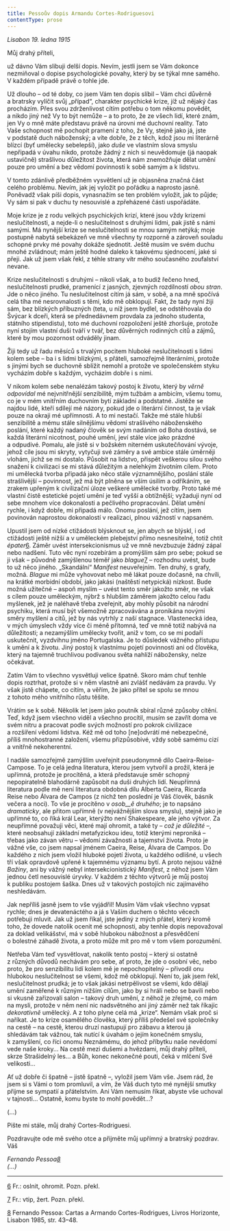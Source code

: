 ```yaml
---
title: Pessoův dopis Armandu Cortes-Rodriguesovi
contentType: prose
---
```


_Lisabon 19. ledna 1915_

  

Můj drahý příteli,

  

už dávno Vám slibuji delší dopis. Nevím, jestli jsem se Vám dokonce nezmiňoval o dopise psychologické povahy, který by se týkal mne samého. V každém případě právě o tohle jde.

Už dlouho – od té doby, co jsem Vám ten dopis slíbil – Vám chci důvěrně a bratrsky vylíčit svůj „případ“, charakter psychické krize, jíž už nějaký čas procházím. Přes svou zdrženlivost cítím potřebu o tom někomu povědět, a nikdo jiný než Vy to být nemůže – a to proto, že ze všech lidí, které znám, jen Vy o mně máte představu právě na úrovni mé duchovní reality. Tato Vaše schopnost mě pochopit pramení z toho, že Vy, stejně jako já, jste v podstatě duch náboženský; a víte dobře, že z těch, kdož jsou mi literárně blízcí (byť umělecky sebelepší), jako _duše_ ve vlastním slova smyslu nepřipadá v úvahu nikdo, protože žádný z nich si neuvědomuje (já naopak ustavičně) strašlivou důležitost života, která nám znemožňuje dělat umění pouze pro umění a bez vědomí povinnosti k sobě samým a k lidstvu.

V tomto zdánlivě předběžném vysvětlení už je objasněna značná část celého problému. Nevím, jak jej vyložit po pořádku a naprosto jasně. Poněvadž však píši dopis, vynasnažím se ten problém vyložit, jak to půjde; Vy sám si pak v duchu ty nesouvislé a zpřeházené části uspořádáte.

Moje krize je z rodu velkých psychických krizí, které jsou vždy krizemi neslučitelnosti, a nejde-li o neslučitelnost s druhými lidmi, pak jistě s námi samými. Má nynější krize se neslučitelnosti se mnou samým netýká; moje postupně nabytá sebekázeň ve mně všechny ty rozporně a zároveň souladu schopné prvky mé povahy dokáže sjednotit. Ještě musím ve svém duchu mnohé zvládnout; mám ještě hodné daleko k takovému sjednocení, jaké si přeji. Jak už jsem však řekl, z téhle strany vítr mého současného zoufalství nevane.

Krize neslučitelnosti s druhými – nikoli však, a to budiž řečeno hned, neslučitelnosti prudké, pramenící z jasných, zjevných rozdílností _obou stran_. Jde o něco jiného. Tu neslučitelnost cítím já sám, v sobě, a na mně spočívá celá tíha mé nesrovnalosti s těmi, kdo mě obklopují. Fakt, že tady nyní žiji sám, bez blízkých příbuzných (teta, u níž jsem bydlel, se odstěhovala do Švýcar k dceři, která se přednedávnem provdala za jednoho studenta, státního stipendistu), toto mé duchovní rozpoložení ještě zhoršuje, protože nyní stojím vlastní duši tváří v tvář, bez důvěrných rodinných citů a zájmů, které by mou pozornost odváděly jinam.

Žiji tedy už řadu měsíců s trvalým pocitem hluboké neslučitelnosti s lidmi kolem sebe – ba i s lidmi blízkými, s přáteli, samozřejmě literárními, protože s jinými bych se duchovně sblížit nemohl a protože ve společenském styku vycházím dobře s každým, vycházím dobře i s nimi.

V nikom kolem sebe nenalézám takový postoj k životu, který by _věrně odpovídal_ mé nejvnitřnější senzibilitě, mým tužbám a ambicím, všemu tomu, co je v mém vnitřním duchovním bytí základní a podstatné. Jistěže se najdou lidé, kteří sdílejí mé názory, pokud jde o literární činnost, ta je však pouze na okraji mé upřímnosti. A to mi nestačí. Takže mé stále hlubší senzibilitě a mému stále silnějšímu vědomí strašlivého náboženského poslání, které každý nadaný člověk se svým nadáním od Boha dostává, se každá literární nicotnost, pouhé umění, jeví stále více jako prázdné a odpudivé. Pomalu, ale jistě si v božském niterném uskutečňování vývoje, jehož cíle jsou mi skryty, vytyčuji své záměry a své ambice stále úměrněji vlohám, jichž se mi dostalo. Působit na lidstvo, přispět veškerou silou svého snažení k civilizaci se mi stává důležitým a nelehkým životním cílem. Proto mi umělecká tvorba připadá jako něco stále významnějšího, poslání stále strašlivější – povinnost, jež má být plněna se vším úsilím a odříkáním, se zrakem upřeným k civilizační úloze veškeré umělecké tvorby. Proto také mé vlastní čistě estetické pojetí umění je teď vyšší a obtížnější; vyžaduji nyní od sebe mnohem více dokonalosti a pečlivého propracování. Dělat umění rychle, i když dobře, mi připadá málo. Onomu poslání, jež cítím, jsem povinován naprostou dokonalostí v realizaci, plnou vážností v napsaném.

Upustil jsem od nízké ctižádosti blýsknout se, jen abych se blýskl, i od ctižádosti ještě nižší a v uměleckém plebejství přímo nesnesitelné, totiž chtít _épater_[6](./resources/undefined). Záměr uvést intersekcionismus už ve mně nevzbuzuje žádný zápal nebo nadšení. Tuto věc nyní rozebírám a promýšlím sám pro sebe; pokud se ji však – původně zamýšlenou téměř jako _blague_[7](./resources/undefined) – rozhodnu uvést, bude to už něco jiného. „Skandální“ _Manifest_ neuveřejním. Ten druhý, s grafy, možná. _Blague_ mi může vyhovovat nebo mě lákat pouze dočasně, na chvíli, na krátké morbidní období, jako jakási (naštěstí netypická) nízkost. Bude možná užitečné – aspoň myslím – uvést tento směr jakožto směr, ne však s cílem pouze uměleckým, nýbrž s hlubším záměrem jakožto celou řadu myšlenek, jež je naléhavě třeba zveřejnit, aby mohly působit na národní psychiku, která musí být všemožně zpracovávána a pronikána novými směry myšlení a citů, jež by nás vytrhly z naší stagnace. Vlastenecká idea, v mých úmyslech vždy více či méně přítomná, teď ve mně totiž nabývá na důležitosti; a nezamýšlím umělecky tvořit, aniž v tom, co se mi podaří uskutečnit, vyzdvihnu jméno Portugalska. Je to důsledek vážného přístupu k umění a k životu. Jiný postoj k vlastnímu pojetí povinnosti ani od člověka, který na tajemně truchlivou podívanou světa nahlíží nábožensky, nelze očekávat.

Zatím Vám to všechno vysvětluji velice špatně. Skoro mám chuť tenhle dopis roztrhat, protože si v něm vlastně ani zvlášť nedávám za pravdu. Vy však jistě chápete, co cítím, a věřím, že jako přítel se spolu se mnou z tohoto mého vnitřního růstu těšíte.

Vrátím se k sobě. Několik let jsem jako poutník sbíral různé způsoby cítění. Teď, když jsem všechno viděl a všechno procítil, musím se zavřít doma ve svém nitru a pracovat podle svých možností pro pokrok civilizace a rozšíření vědomí lidstva. Kéž mě od toho \[ne\]odvrátí mé nebezpečné, příliš mnohostranné založení, všemu přizpůsobivé, vždy sobě samému cizí a vnitřně nekoherentní.

I nadále samozřejmě zamýšlím uveřejnit pseudonymně dílo Caeira-Reise-Campose. To je celá jedna literatura, kterou jsem vytvořil a prožil, která je upřímná, protože je procítěná, a která představuje směr schopný nepopiratelně blahodárně zapůsobit na duši druhých lidí. Neupřímná literatura podle mě není literatura obdobná dílu Alberta Caeira, Ricarda Reise nebo Álvara de Campos (z nichž ten poslední je Váš člověk, básník večera a noci). To vše je procítěno v _osob__ě druhého_; je to napsáno _dramaticky_, ale přitom upřímně (v nejvážnějším slova smyslu), stejně jako je upřímné to, co říká král Lear, kterýžto není Shakespeare, ale jeho výtvor. Za neupřímné považuji věci, které mají ohromit, a také ty – _což je důležité_ –, které neobsahují základní metafyzickou ideu, totiž kterými neproniká – třebas jako závan větru – vědomí závažnosti a tajemství života. Proto je vážné vše, co jsem napsal jménem Caeira, Reise, Álvara de Campos. Do každého z nich jsem vložil hluboké pojetí života, u každého odlišné, u všech tří však opravdově upřené k tajemnému významu bytí. A proto nejsou vážné _Bažiny_, ani by vážný nebyl intersekcionistický _Manifest_, z něhož jsem Vám jednou četl nesouvislé úryvky. V každém z těchto výtvorů je můj postoj k publiku postojem šaška. Dnes už v takových postojích nic zajímavého neshledávám.

Jak nepříliš jasně jsem to vše vyjádřil! Musím Vám však všechno vypsat rychle; dnes je devatenáctého a já s Vaším duchem o těchto věcech potřebuji mluvit. Jak už jsem říkal, jste jediný z mých přátel, který kromě toho, že dovede natolik ocenit mé schopnosti, aby tenhle dopis nepovažoval za doklad velikášství, má v sobě hlubokou nábožnost a přesvědčení o bolestné záhadě života, a proto může mít pro mě v tom všem porozumění.

Netřeba Vám teď vysvětlovat, nakolik tento postoj – který si ostatně z různých důvodů nechávám pro sebe, ať proto, že jde o osobní věc, nebo proto, že pro senzibilitu lidí kolem mě je nepochopitelný – přivodil onu hlubokou neslučitelnost se všemi, kdož mě obklopují. Není to, jak jsem řekl, neslučitelnost prudká; je to však jakási netrpělivost se všemi, kdo dělají umění zaměřené k různým nižším cílům, jako by si hráli nebo se bavili nebo si vkusně zařizovali salon – takový druh umění, z něhož je zřejmé, co mám na mysli, protože v něm není nic nadsvětného ani jiný záměr než tak říkajíc _dekorativně_ umělecký. A z toho plyne celá má „krize“. Nemám však proč si naříkat. Je to krize osamělého člověka, který příliš předešel své společníky na cestě – na cestě, kterou druzí nastupují pro zábavu a kterou já shledávám tak vážnou, tak nutící k úvahám o jejím konečném smyslu, k zamyšlení, co říci onomu Neznámému, do jehož příbytku naše nevědomí vede naše kroky… Na cestě mezi dušemi a hvězdami, můj drahý příteli, skrze Strašidelný les… a Bůh, konec nekonečné pouti, čeká v mlčení Své velikosti…

Ať už dobře či špatně – jistě špatně –, vyložil jsem Vám vše. Jsem rád, že jsem si s Vámi o tom promluvil, a vím, že Váš duch tyto mé nynější smutky přijme se sympatií a přátelstvím. Ani Vám nemusím říkat, abyste vše uchoval v tajnosti… Ostatně, komu byste to mohl povědět…?

(…)

Pište mi stále, můj drahý Cortes-Rodriguesi.

Pozdravujte ode mě svého otce a přijměte můj upřímný a bratrský pozdrav. Váš

_Fernando Pessoa[8](./resources/undefined)  
(…)_

* * *

[6](./resources/undefined) Fr.: oslnit, ohromit. Pozn. překl.

[7](./resources/undefined) Fr.: vtip, žert. Pozn. překl.

[8](./resources/undefined) Fernando Pessoa: Cartas a Armando Cortes-Rodrigues, Livros Horizonte, Lisabon 1985, str. 43–48.
